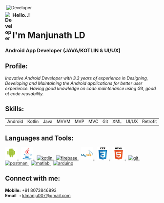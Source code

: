 <img align="right" alt="Developer" width="500"  src="https://miro.medium.com/max/1360/1*IRGHmiGsa16stedQvIaZfw.gif">

<h3 align="left">
  <img align="left" alt="Developer" width="24"  src="https://raw.githubusercontent.com/KarthikNayak024/KarthikNayak024/master/assets/wave.gif">
  Hello..!
</h3>
<h1>
  I'm Manjunath LD
</h1>

<h3 align="left">Android App Developer (JAVA/KOTLIN & UI/UX)</h3>

<h2 align="left">Profile:</h2> 

_Inovative Android Developer with 3.3 years of experience in Designing, Developing and Maintaining the Android applications for better user experience.
Having good knowledge on code maintenance using Git, good at code reusability._

<h2 align="left">Skills:</h2>
<table>
  <tbody>
  <tr>
    <td>Android</td>
    <td>Kotlin</td>
    <td>Java</td>
    <td>MVVM</td>
    <td>MVP</td>
    <td>MVC</td>
    <td>Git</td>
    <td>XML</td>
    <td>UI/UX</td>
    <td>Retrofit</td>
    <td>JSON</td>
    <td>GSON</td>
    <td>NavComponet</td>
    <td>View&nbsp;Model</td>
    <td>Live&nbsp;Data</td>
    <td>Room&nbsp;DB</td>
    <td>FCM</td>
    <td>ExoPlayer</td>
   </tr>
  </tbody>
</table>

<h2 align="left">Languages and Tools:</h2>
<p align="left"> 
  <a href="https://developer.android.com" target="_blank" rel="noreferrer"> <img src="https://raw.githubusercontent.com/devicons/devicon/master/icons/android/android-original-wordmark.svg" alt="android" width="40" height="40"/> </a> &nbsp;
  <a href="https://www.java.com" target="_blank" rel="noreferrer"> <img src="https://raw.githubusercontent.com/devicons/devicon/master/icons/java/java-original.svg" alt="java" width="40" height="40"/> </a> &nbsp;
  <a href="https://kotlinlang.org" target="_blank" rel="noreferrer"> <img src="https://www.vectorlogo.zone/logos/kotlinlang/kotlinlang-icon.svg" alt="kotlin" width="40" height="40"/> </a> &nbsp;
  <a href="https://firebase.google.com/" target="_blank" rel="noreferrer"> <img src="https://www.vectorlogo.zone/logos/firebase/firebase-icon.svg" alt="firebase" width="40" height="40"/> </a> &nbsp;
  <a href="https://www.mysql.com/" target="_blank" rel="noreferrer"> <img src="https://raw.githubusercontent.com/devicons/devicon/master/icons/mysql/mysql-original-wordmark.svg" alt="mysql" width="40" height="40"/> </a> &nbsp;
  <a href="https://www.w3schools.com/css/" target="_blank" rel="noreferrer"> <img src="https://raw.githubusercontent.com/devicons/devicon/master/icons/css3/css3-original-wordmark.svg" alt="css3" width="40" height="40"/> </a> &nbsp;
  <a href="https://www.w3.org/html/" target="_blank" rel="noreferrer"> <img src="https://raw.githubusercontent.com/devicons/devicon/master/icons/html5/html5-original-wordmark.svg" alt="html5" width="40" height="40"/> </a> &nbsp;
  <a href="https://git-scm.com/" target="_blank" rel="noreferrer"> <img src="https://www.vectorlogo.zone/logos/git-scm/git-scm-icon.svg" alt="git" width="40" height="40"/> </a> &nbsp;
  <a href="https://postman.com" target="_blank" rel="noreferrer"> <img src="https://www.vectorlogo.zone/logos/getpostman/getpostman-icon.svg" alt="postman" width="40" height="40"/> </a> &nbsp;
  <a href="https://www.mathworks.com/" target="_blank" rel="noreferrer"> <img src="https://upload.wikimedia.org/wikipedia/commons/2/21/Matlab_Logo.png" alt="matlab" width="40" height="40"/> </a> &nbsp;
  <a href="https://www.arduino.cc/" target="_blank" rel="noreferrer"> <img src="https://cdn.worldvectorlogo.com/logos/arduino-1.svg" alt="arduino" width="40" height="40"/> </a> 

<h2 align="left">Connect with me:</h2>

**Mobile:** +91 8073846893 <br>
**Email&nbsp;&nbsp;&nbsp;:** ldmanju007@gmail.com
